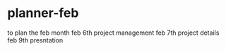 # planner-feb
to plan the feb month
feb 6th project management
feb 7th project details 
feb 9th presntation
